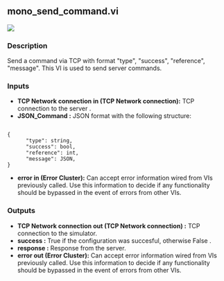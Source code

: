 ## mono_send_command.vi
<p class="img_container">
<img class="lg_img" src="https://github.com/monoDriveIO/client/raw/master/WikiPhotos/LV_client/simulator/mono__send__commandc.png"/>
</p>

### Description 
Send a command via TCP with format "type", "success", "reference",  "message". This VI is used to send server commands. 

### Inputs

- **TCP Network connection in (TCP Network connection):** TCP connection to the server .
- **JSON_Command :** JSON format with the following structure:
```

{
      "type": string,
      "success": bool,
      "reference": int,
      "message": JSON,
}
```
- **error in (Error Cluster):** Can accept error information wired from VIs previously called. Use this information to decide if any functionality should be bypassed in the event of errors from other VIs.


### Outputs

- **TCP Network connection out (TCP Network connection) :** TCP connection to the simulator.
- **success :** True if the configuration was succesful, otherwise False .
- **response :** Response from the server.
- **error out (Error Cluster):** Can accept error information wired from VIs previously called. Use this information to decide if any functionality should be bypassed in the event of errors from other VIs.

<p>&nbsp;</p>